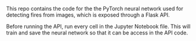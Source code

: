 This repo contains the code for the the PyTorch neural network used for detecting fires from images, which is exposed through a Flask API. 

Before running the API, run every cell in the Jupyter Notebook file. This will train and save the neural network so that it can be access in the API code. 
